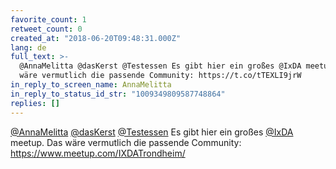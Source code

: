 ```yaml
---
favorite_count: 1
retweet_count: 0
created_at: "2018-06-20T09:48:31.000Z"
lang: de
full_text: >-
  @AnnaMelitta @dasKerst @Testessen Es gibt hier ein großes @IxDA meetup. Das
  wäre vermutlich die passende Community: https://t.co/tTEXLI9jrW
in_reply_to_screen_name: AnnaMelitta
in_reply_to_status_id_str: "1009349809587748864"
replies: []
---
```


[@AnnaMelitta](https://twitter.com/AnnaMelitta)
[@dasKerst](https://twitter.com/dasKerst)
[@Testessen](https://twitter.com/Testessen) Es gibt hier ein großes
[@IxDA](https://twitter.com/IxDA) meetup. Das wäre vermutlich die passende
Community: <https://www.meetup.com/IXDATrondheim/>
